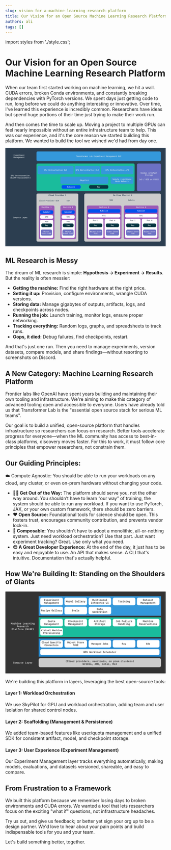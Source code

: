 ```yaml
---
slug: vision-for-a-machine-learning-research-platform
title: Our Vision for an Open Source Machine Learning Research Platform
authors: ali
tags: []
---
```


import styles from './style.css';

# Our Vision for an Open Source Machine Learning Research Platform

When our team first started working on machine learning, we hit a wall. CUDA errors, broken Conda environments, and constantly breaking dependencies with PyTorch versions. We spent days just getting code to run, long before we could do anything interesting or innovative. Over time, I've learned this experience is incredibly common. Researchers have ideas but spend huge portions of their time just trying to make their work run.

And then comes the time to scale up. Moving a project to multiple GPUs can feel nearly impossible without an entire infrastructure team to help. This was our experience, and it's the core reason we started building this platform. We wanted to build the tool we wished we'd had from day one.

![mlrp](./gpu-orchestration-details.png)

## ML Research is Messy

The dream of ML research is simple: **Hypothesis → Experiment → Results**. But the reality is often messier:

- **Getting the machine:** Find the right hardware at the right price.
- **Setting it up:** Provision, configure environments, wrangle CUDA versions.
- **Storing data:** Manage gigabytes of outputs, artifacts, logs, and checkpoints across nodes.
- **Running the job:** Launch training, monitor logs, ensure proper networking.
- **Tracking everything:** Random logs, graphs, and spreadsheets to track runs.
- **Oops, it died:** Debug failures, find checkpoints, restart.

And that's just one run. Then you need to manage experiments, version datasets, compare models, and share findings—without resorting to screenshots on Discord.

## A New Category: Machine Learning Research Platform

Frontier labs like OpenAI have spent years building and maintaining their own tooling and infrastructure. We're aiming to make this category of advanced tooling open and accessible to everyone.  Users have already told us that Transformer Lab is the "essential open source stack for serious ML teams". 

Our goal is to build a unified, open-source platform that handles infrastructure so researchers can focus on research. Better tools accelerate progress for everyone—when the ML community has access to best-in-class platforms, discovery moves faster. For this to work, it must follow core principles that empower researchers, not constrain them.

## Our Guiding Principles:

☁️ Compute Agnostic: You should be able to run your workloads on any cloud, any cluster, or even on-prem hardware without changing your code.

- **🏃‍♂️ Get Out of the Way:** The platform should serve you, not the other way around. You shouldn’t have to learn “our way” of training, the system should be able to run any workload. If you want to use PyTorch, JAX, or your own custom framework, there should be zero barriers.
- **❤️ Open Source:** Foundational tools for science should be open. This fosters trust, encourages community contribution, and prevents vendor lock-in.
- **🧩 Composable:** You shouldn't have to adopt a monolithic, all-or-nothing system. Just need workload orchestration? Use that part. Just want experiment tracking? Great. Use only what you need.
- **😌 A Great Developer Experience:** At the end of the day, it just has to be easy and enjoyable to use. An API that makes sense. A CLI that's intuitive. Documentation that's actually helpful.

## How We're Building It: Standing on the Shoulders of Giants

![mlrp](./mlrp.png)

We're building this platform in layers, leveraging the best open-source tools:

#### Layer 1: Workload Orchestration

We use SkyPilot for GPU and workload orchestration, adding team and user isolation for shared control nodes.

#### Layer 2: Scaffolding (Management & Persistence)

We added team-based features like user/quota management and a unified SDK for consistent artifact, model, and checkpoint storage.

#### Layer 3: User Experience (Experiment Management)

Our Experiment Management layer tracks everything automatically, making models, evaluations, and datasets versioned, shareable, and easy to compare.


## From Frustration to a Framework

We built this platform because we remember losing days to broken environments and CUDA errors. We wanted a tool that lets researchers focus on the exciting "what if" questions, not infrastructure headaches.

Try us out, and give us feedback; or better yet sign your org up to be a design partner.  We'd love to hear about your pain points and build indispensable tools for you and your team.

Let's build something better, together.
